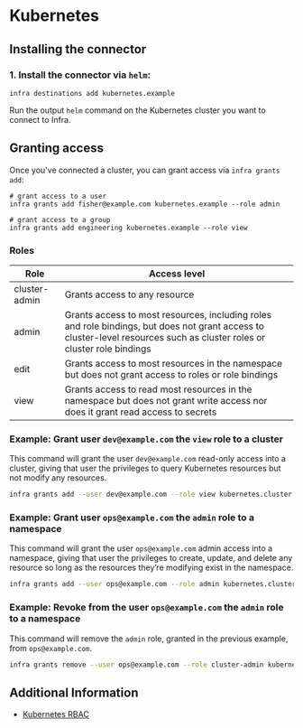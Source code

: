 # Kubernetes

## Installing the connector

### 1. Install the connector via `helm`:

```
infra destinations add kubernetes.example
```

Run the output `helm` command on the Kubernetes cluster you want to connect to Infra.

## Granting access

Once you've connected a cluster, you can grant access via `infra grants add`:

```
# grant access to a user
infra grants add fisher@example.com kubernetes.example --role admin

# grant access to a group
infra grants add engineering kubernetes.example --role view
```

### Roles

| Role | Access level |
| --- | --- |
| cluster-admin | Grants access to any resource |
| admin | Grants access to most resources, including roles and role bindings, but does not grant access to cluster-level resources such as cluster roles or cluster role bindings |
| edit | Grants access to most resources in the namespace but does not grant access to roles or role bindings
| view | Grants access to read most resources in the namespace but does not grant write access nor does it grant read access to secrets |

### Example: Grant user `dev@example.com` the `view` role to a cluster

This command will grant the user `dev@example.com` read-only access into a cluster, giving that user the privileges to query Kubernetes resources but not modify any resources.

```bash
infra grants add --user dev@example.com --role view kubernetes.cluster
```

### Example: Grant user `ops@example.com` the `admin` role to a namespace

This command will grant the user `ops@example.com` admin access into a namespace, giving that user the privileges to create, update, and delete any resource so long as the resources they’re modifying exist in the namespace.

```bash
infra grants add --user ops@example.com --role admin kubernetes.cluster.namespace
```

### Example: Revoke from the user `ops@example.com` the `admin` role to a namespace

This command will remove the `admin` role, granted in the previous example, from `ops@example.com`.

```bash
infra grants remove --user ops@example.com --role cluster-admin kubernetes.cluster.namespace
```

## Additional Information

- [Kubernetes RBAC](https://kubernetes.io/docs/reference/access-authn-authz/rbac/)
